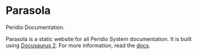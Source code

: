 # Parasola

Peridio Documentation.

Parasola is a static website for all Peridio System documentation. It is built using [Docusaurus 2](https://docusaurus.io/). For more information, read the [docs](docs).
